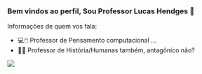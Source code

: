 ### Bem vindos ao perfil, Sou Professor Lucas Hendges 👋



Informações de quem vos fala:

- 💻🖱️ Professor de Pensamento computacional ...
- 👨‍🏫 Professor de História/Humanas também, antagônico não?

![](https://media.tenor.com/L6q95L2WUa0AAAAC/typing-laptop.gif)


